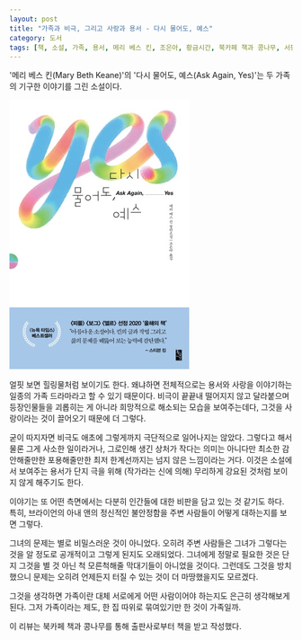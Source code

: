 ```yaml
---
layout: post
title: "가족과 비극, 그리고 사랑과 용서 - 다시 물어도, 예스"
category: 도서
tags: [책, 소설, 가족, 용서, 메리 베스 킨, 조은아, 황금시간, 북카페 책과 콩나무, 서평]
---
```


'메리 베스 킨(Mary Beth Keane)'의
'다시 물어도, 예스(Ask Again, Yes)'는
두 가족의 기구한 이야기를 그린 소설이다.

![표지](/images/book/ask-again-yes-book-h480.jpg)

얼핏 보면 힐링물처럼 보이기도 한다.
왜냐하면 전체적으로는 용서와 사랑을 이야기하는 일종의 가족 드라마라고 할 수 있기 때문이다.
비극이 끝끝내 떨어지지 않고 달라붙으며 등장인물들을 괴롭히는 게 아니라
희망적으로 해소되는 모습을 보여주는데다,
그것을 사랑이라는 것이 끌어오기 때문에 더 그렇다.

굳이 따지자면 비극도 애초에 그렇게까지 극단적으로 일어나지는 않았다.
그렇다고 해서 물론 그게 사소한 일이라거나,
그로인해 생긴 상처가 작다는 의미는 아니다만
최소한 감안해줄만한 포용해줄만한 최저 한계선까지는 넘지 않은 느낌이라는 거다.
이것은 소설에서 보여주는 용서가 단지 극을 위해 (작가라는 신에 의해) 무리하게 강요된 것처럼 보이지 않게 해주기도 한다.

이야기는 또 어떤 측면에서는 다분히 인간들에 대한 비판을 담고 있는 것 같기도 하다.
특히, 브라이언의 아내 앤의 정신적인 불안정함을 주변 사람들이 어떻게 대하는지를 보면 그렇다.

그녀의 문제는 별로 비밀스러운 것이 아니었다.
오히려 주변 사람들은 그녀가 그렇다는 것을 알 정도로 공개적이고 그렇게 된지도 오래되었다.
그녀에게 정말로 필요한 것은 단지 그것을 별 것 아닌 척 모른척해줄 막대기들이 아니었을 것이다.
그런데도 그것을 방치했으니 문제는 오히려 언제든지 터질 수 있는 것이 더 마땅했을지도 모르겠다.

그것을 생각하면 가족이란 대체 서로에게 어떤 사람이어야 하는지도 은근히 생각해보게 된다.
그저 가족이라는 제도, 한 집 따위로 묶여있기만 한 것이 가족일까.



<div class="im im-info">
이 리뷰는 북카페 책과 콩나무를 통해 출판사로부터 책을 받고 작성했다.
</div>
